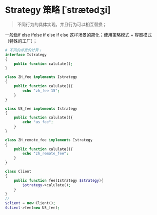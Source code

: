 # Strategy  策略  [ˈstrætədʒi]

>不同行为的具体实现，并且行为可以相互替换；

一般做if else ifelse if else if else  这样场景的简化；使用策略模式 + 容器模式（特殊的工厂）；

`````php
# 不同的邮费的计算；
interface Istrategy
{
    public function calulate();
}

class ZH_fee implements Istrategy
{
    public function calulate(){
        echo "zh_fee 15";
    }
}

class US_fee implements Istrategy
{
    public function calulate(){
        echo "us_fee";
    }
}

class ZH_remote_fee implements Istrategy
{
    public function calulate(){
        echo "zh_remote_fee";
    }
}

class Client
{
    public function fee(Istrategy $strategy){
        $strategy->calulate();
	}
}
//
$client = new Client();
$client->fee(new US_fee);
`````

